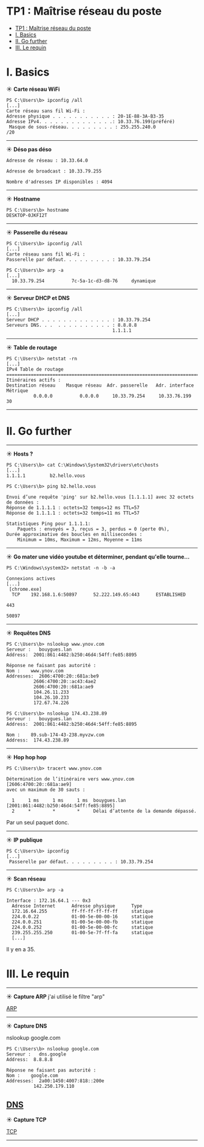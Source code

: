 # TP1 : Maîtrise réseau du poste

- [TP1 : Maîtrise réseau du poste](#tp1--maîtrise-réseau-du-poste)
- [I. Basics](#i-basics)
- [II. Go further](#ii-go-further)
- [III. Le requin](#iii-le-requin)

# I. Basics

☀️ **Carte réseau WiFi**

```
PS C:\Users\b> ipconfig /all
[...]
Carte réseau sans fil Wi-Fi :
Adresse physique . . . . . . . . . . . : 20-1E-88-3A-B3-35
Adresse IPv4. . . . . . . . . . . . . .: 10.33.76.199(préféré)
 Masque de sous-réseau. . . . . . . . . : 255.255.240.0
/20
```
---

☀️ **Déso pas déso**

```
Adresse de réseau : 10.33.64.0
```
```
Adresse de broadcast : 10.33.79.255
```
```
Nombre d'adresses IP disponibles : 4094
```

---

☀️ **Hostname**

```
PS C:\Users\b> hostname
DESKTOP-0JKFI2T
```
---

☀️ **Passerelle du réseau**

```
PS C:\Users\b> ipconfig /all
[...]
Carte réseau sans fil Wi-Fi :
Passerelle par défaut. . . . . . . . . : 10.33.79.254
```

```
PS C:\Users\b> arp -a
[...]
  10.33.79.254          7c-5a-1c-d3-d8-76     dynamique
```

---

☀️ **Serveur DHCP et DNS**


```
PS C:\Users\b> ipconfig /all
[...]
Serveur DHCP . . . . . . . . . . . . . : 10.33.79.254
Serveurs DNS. . .  . . . . . . . . . . : 8.8.8.8
                                       1.1.1.1
```

---

☀️ **Table de routage**

```
PS C:\Users\b> netstat -rn
[...]
IPv4 Table de routage
===========================================================================
Itinéraires actifs :
Destination réseau    Masque réseau  Adr. passerelle   Adr. interface Métrique
          0.0.0.0          0.0.0.0     10.33.79.254     10.33.76.199     30
```

---

# II. Go further

---

☀️ **Hosts ?**

```
PS C:\Users\b> cat C:\Windows\System32\drivers\etc\hosts
[...]
1.1.1.1         b2.hello.vous
```

```
PS C:\Users\b> ping b2.hello.vous

Envoi d’une requête 'ping' sur b2.hello.vous [1.1.1.1] avec 32 octets de données :
Réponse de 1.1.1.1 : octets=32 temps=12 ms TTL=57
Réponse de 1.1.1.1 : octets=32 temps=11 ms TTL=57

Statistiques Ping pour 1.1.1.1:
    Paquets : envoyés = 3, reçus = 3, perdus = 0 (perte 0%),
Durée approximative des boucles en millisecondes :
    Minimum = 10ms, Maximum = 12ms, Moyenne = 11ms
```

---

☀️ **Go mater une vidéo youtube et déterminer, pendant qu'elle tourne...**

```
PS C:\Windows\system32> netstat -n -b -a

Connexions actives
[...]
 [chrome.exe]
  TCP    192.168.1.6:50897      52.222.149.65:443      ESTABLISHED
```

```
443 
```

```
50897
```

---

☀️ **Requêtes DNS**

```
PS C:\Users\b> nslookup www.ynov.com
Serveur :   bouygues.lan
Address:  2001:861:4482:b250:46d4:54ff:fe85:8895

Réponse ne faisant pas autorité :
Nom :    www.ynov.com
Addresses:  2606:4700:20::681a:be9
          2606:4700:20::ac43:4ae2
          2606:4700:20::681a:ae9
          104.26.11.233
          104.26.10.233
          172.67.74.226
```

```
PS C:\Users\b> nslookup 174.43.238.89
Serveur :   bouygues.lan
Address:  2001:861:4482:b250:46d4:54ff:fe85:8895

Nom :    89.sub-174-43-238.myvzw.com
Address:  174.43.238.89
```

---

☀️ **Hop hop hop**

```
PS C:\Users\b> tracert www.ynov.com

Détermination de l’itinéraire vers www.ynov.com [2606:4700:20::681a:ae9]
avec un maximum de 30 sauts :

  1     1 ms     1 ms     1 ms  bouygues.lan [2001:861:4482:b250:46d4:54ff:fe85:8895]
  2     *        *        *     Délai d’attente de la demande dépassé.
```
Par un seul paquet donc.

---

☀️ **IP publique**

```
PS C:\Users\b> ipconfig
[...]
 Passerelle par défaut. . . . . . . . . : 10.33.79.254
```
---

☀️ **Scan réseau**


```
PS C:\Users\b> arp -a

Interface : 172.16.64.1 --- 0x3
  Adresse Internet      Adresse physique      Type
  172.16.64.255         ff-ff-ff-ff-ff-ff     statique
  224.0.0.22            01-00-5e-00-00-16     statique
  224.0.0.251           01-00-5e-00-00-fb     statique
  224.0.0.252           01-00-5e-00-00-fc     statique
  239.255.255.250       01-00-5e-7f-ff-fa     statique
  [...]
```
Il y en a 35.

# III. Le requin



---

☀️ **Capture ARP**
j'ai utilisé le filtre "arp"

[ARP](./captures/arp.pcap)

---

☀️ **Capture DNS**

nslookup google.com

```
PS C:\Users\b> nslookup google.com
Serveur :   dns.google
Address:  8.8.8.8

Réponse ne faisant pas autorité :
Nom :    google.com
Addresses:  2a00:1450:4007:818::200e
          142.250.179.110
```

[DNS](./captures/dns.pcap)
---

☀️ **Capture TCP**

[TCP](./captures/tcp.pcap)

---

